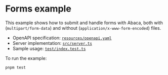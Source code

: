# Forms example

This example shows how to submit and handle forms with Abaca, both with
(`multipart/form-data`) and without (`application/x-www-form-encoded`) files.

+ OpenAPI specification: [`resources/openapi.yaml`](resources/openapi.yaml)
+ Server implementation: [`src/server.ts`](src/server.ts)
+ Sample usage: [`test/index.test.ts`](test/index.test.ts)

To run the example:

```sh
pnpm test
```
